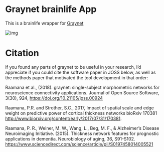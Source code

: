 # Graynet brainlife App

This is a brainlife wrapper for [Graynet](https://raamana.github.io/graynet)

![img](https://raamana.github.io/graynet/_images/graynet_flyer.jpg)

# Citation

If you found any parts of graynet to be useful in your research, I’d appreciate if you could cite the software paper in JOSS below, as well as the methods paper that motivated the tool development in that order:

Raamana et al., (2018). graynet: single-subject morphometric networks for neuroscience connectivity applications. Journal of Open Source Software, 3(30), 924, https://doi.org/10.21105/joss.00924

Raamana, P.R. and Strother, S.C., 2017, Impact of spatial scale and edge weight on predictive power of cortical thickness networks bioRxiv 170381 http://www.biorxiv.org/content/early/2017/07/31/170381.

Raamana, P. R., Weiner, M. W., Wang, L., Beg, M. F., & Alzheimer’s Disease Neuroimaging Initiative. (2015). Thickness network features for prognostic applications in dementia. Neurobiology of aging, 36, S91-S102. https://www.sciencedirect.com/science/article/pii/S0197458014005521

